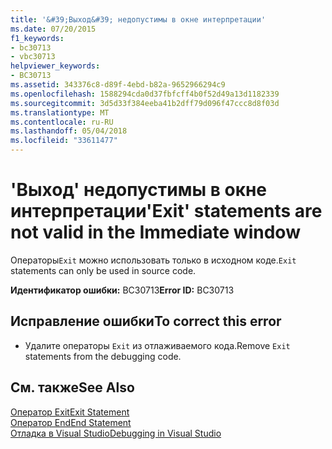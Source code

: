 ```yaml
---
title: '&#39;Выход&#39; недопустимы в окне интерпретации'
ms.date: 07/20/2015
f1_keywords:
- bc30713
- vbc30713
helpviewer_keywords:
- BC30713
ms.assetid: 343376c8-d89f-4ebd-b82a-9652966294c9
ms.openlocfilehash: 1588294cda0d37fbfcff4b0f52d49a13d1182339
ms.sourcegitcommit: 3d5d33f384eeba41b2dff79d096f47ccc8d8f03d
ms.translationtype: MT
ms.contentlocale: ru-RU
ms.lasthandoff: 05/04/2018
ms.locfileid: "33611477"
---
```

# <a name="39exit39-statements-are-not-valid-in-the-immediate-window"></a><span data-ttu-id="c4d48-102">&#39;Выход&#39; недопустимы в окне интерпретации</span><span class="sxs-lookup"><span data-stu-id="c4d48-102">&#39;Exit&#39; statements are not valid in the Immediate window</span></span>
<span data-ttu-id="c4d48-103">Операторы`Exit` можно использовать только в исходном коде.</span><span class="sxs-lookup"><span data-stu-id="c4d48-103">`Exit` statements can only be used in source code.</span></span>  
  
 <span data-ttu-id="c4d48-104">**Идентификатор ошибки:** BC30713</span><span class="sxs-lookup"><span data-stu-id="c4d48-104">**Error ID:** BC30713</span></span>  
  
## <a name="to-correct-this-error"></a><span data-ttu-id="c4d48-105">Исправление ошибки</span><span class="sxs-lookup"><span data-stu-id="c4d48-105">To correct this error</span></span>  
  
-   <span data-ttu-id="c4d48-106">Удалите операторы `Exit` из отлаживаемого кода.</span><span class="sxs-lookup"><span data-stu-id="c4d48-106">Remove `Exit` statements from the debugging code.</span></span>  
  
## <a name="see-also"></a><span data-ttu-id="c4d48-107">См. также</span><span class="sxs-lookup"><span data-stu-id="c4d48-107">See Also</span></span>  
 [<span data-ttu-id="c4d48-108">Оператор Exit</span><span class="sxs-lookup"><span data-stu-id="c4d48-108">Exit Statement</span></span>](../../visual-basic/language-reference/statements/exit-statement.md)  
 [<span data-ttu-id="c4d48-109">Оператор End</span><span class="sxs-lookup"><span data-stu-id="c4d48-109">End Statement</span></span>](../../visual-basic/language-reference/statements/end-statement.md)  
 [<span data-ttu-id="c4d48-110">Отладка в Visual Studio</span><span class="sxs-lookup"><span data-stu-id="c4d48-110">Debugging in Visual Studio</span></span>](/visualstudio/debugger/debugging-in-visual-studio)
